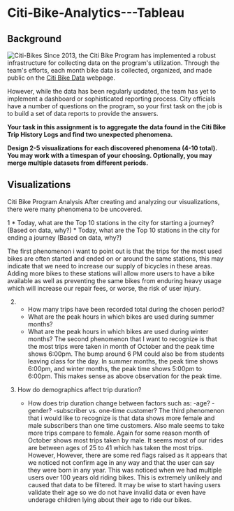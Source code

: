# Citi-Bike-Analytics---Tableau

## Background

![Citi-Bikes](Images/citi-bike-station-bikes.jpg)
Since 2013, the Citi Bike Program has implemented a robust infrastructure for collecting data on the program's utilization. Through the team's efforts, each month bike data is collected, organized, and made public on the [Citi Bike Data](https://www.citibikenyc.com/system-data) webpage.

However, while the data has been regularly updated, the team has yet to implement a dashboard or sophisticated reporting process. City officials have a number of questions on the program, so your first task on the job is to build a set of data reports to provide the answers.

**Your task in this assignment is to aggregate the data found in the Citi Bike Trip History Logs and find two unexpected phenomena.** 

**Design 2-5 visualizations for each discovered phenomena (4-10 total). You may work with a timespan of your choosing. Optionally, you may merge multiple datasets from different periods.** 



Visualizations
----------------------------------------------------------------


Citi Bike Program Analysis
After creating and analyzing our visualizations, there were many phenomena to be uncovered.

1	* Today, what are the Top 10 stations in the city for starting a journey? (Based on data, why?)
	* Today, what are the Top 10 stations in the city for ending a journey (Based on data, why?)

The first phenomenon i want to point out is that the trips for the most used bikes are often started and ended on or around the same stations, 
this may indicate that we need to increase our supply of bicycles in these areas. Adding more bikes to these 
stations will allow more users to have a bike available as well as preventing the same bikes from enduring 
heavy usage which will increase our repair fees, or worse, the risk of user injury.

2. 	* How many trips have been recorded total during the chosen period?
	* What are the peak hours in which bikes are used during summer months?
	* What are the peak hours in which bikes are used during winter months?
The second phenomenon that I want to recognize is that the most trips were taken in month of October and the peak time shows 6:00pm.
The bump around 6 PM could also be from students leaving class for the day. In summer months, the peak time shows 6:00pm, and winter
months, the peak time shows 5:00pm to 6:00pm. This makes sense as above observation for the peak time. 

3. How do demographics affect trip duration?
	- How does trip duration change between factors such as:
		-age?
		-gender?
		-subscriber vs. one-time customer?
The third phenomenon that i would like to recognize is that data shows more female and male subscribers than one time customers.
Also male seems to take more trips compare to female. Again for some reason month of October shows most trips taken by male.
It seems most of our rides are between ages of 25 to 41 which has taken the most trips. However, However, there are some red flags raised as it appears that we noticed 
not confirm age in any way and that the user can say they were born in any year. This was noticed when we had 
multiple users over 100 years old riding bikes. This is extremely unlikely and caused that data to be filtered. 
It may be wise to start having users validate their age so we do not have invalid data or even have underage children 
lying about their age to ride our bikes.

